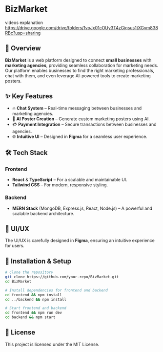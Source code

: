 # BizMarket
videos explanation https://drive.google.com/drive/folders/1voJx01cOUy3T4zGiqsus1tXGvm838RBc?usp=sharing
## 🚀 Overview
**BizMarket** is a web platform designed to connect **small businesses** with **marketing agencies**, providing seamless collaboration for marketing needs. Our platform enables businesses to find the right marketing professionals, chat with them, and even leverage AI-powered tools to create marketing posters. 

## ✨ Key Features
- 🔥 **Chat System** – Real-time messaging between businesses and marketing agencies.
- 🤖 **AI Poster Creation** – Generate custom marketing posters using AI.
- 💳 **Payment Integration** – Secure transactions between businesses and agencies.
- 🌐 **Intuitive UI** – Designed in **Figma** for a seamless user experience.

## 🛠️ Tech Stack
### **Frontend**
- **React** & **TypeScript** – For a scalable and maintainable UI.
- **Tailwind CSS** – For modern, responsive styling.

### **Backend**
- **MERN Stack** (MongoDB, Express.js, React, Node.js) – A powerful and scalable backend architecture.

## 🎨 UI/UX
The UI/UX is carefully designed in **Figma**, ensuring an intuitive experience for users.

## 📌 Installation & Setup
```bash
# Clone the repository
git clone https://github.com/your-repo/BizMarket.git
cd BizMarket

# Install dependencies for frontend and backend
cd frontend && npm install
cd ../backend && npm install

# Start frontend and backend
cd frontend && npm run dev
cd backend && npm start
```

## 📜 License
This project is licensed under the MIT License.
